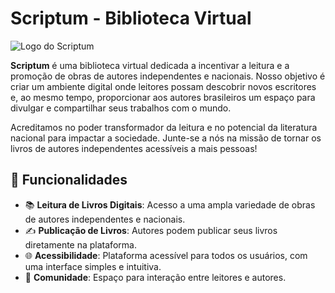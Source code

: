 # Scriptum - Biblioteca Virtual

![Logo do Scriptum]([https://example.com/imagem-do-logo.png](https://media-gru2-2.cdn.whatsapp.net/v/t61.24694-24/491842619_1066959941920719_8410426835202057498_n.jpg?ccb=11-4&oh=01_Q5Aa1QHRkssnzhJ8_wRwLmRDkzQKq9SulJZ2TA49J6WTKYaDWA&oe=681CE931&_nc_sid=5e03e0&_nc_cat=110))

**Scriptum** é uma biblioteca virtual dedicada a incentivar a leitura e a promoção de obras de autores independentes e nacionais. Nosso objetivo é criar um ambiente digital onde leitores possam descobrir novos escritores e, ao mesmo tempo, proporcionar aos autores brasileiros um espaço para divulgar e compartilhar seus trabalhos com o mundo.

Acreditamos no poder transformador da leitura e no potencial da literatura nacional para impactar a sociedade. Junte-se a nós na missão de tornar os livros de autores independentes acessíveis a mais pessoas!

## 🚀 Funcionalidades

- 📚 **Leitura de Livros Digitais**: Acesso a uma ampla variedade de obras de autores independentes e nacionais.
- ✍️ **Publicação de Livros**: Autores podem publicar seus livros diretamente na plataforma.
- 🌐 **Acessibilidade**: Plataforma acessível para todos os usuários, com uma interface simples e intuitiva.
- 💬 **Comunidade**: Espaço para interação entre leitores e autores.

